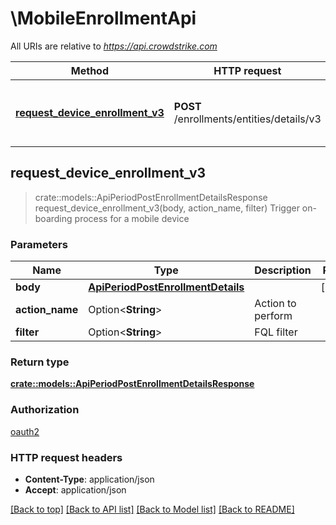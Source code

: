 # \MobileEnrollmentApi

All URIs are relative to *https://api.crowdstrike.com*

Method | HTTP request | Description
------------- | ------------- | -------------
[**request_device_enrollment_v3**](MobileEnrollmentApi.md#request_device_enrollment_v3) | **POST** /enrollments/entities/details/v3 | Trigger on-boarding process for a mobile device



## request_device_enrollment_v3

> crate::models::ApiPeriodPostEnrollmentDetailsResponse request_device_enrollment_v3(body, action_name, filter)
Trigger on-boarding process for a mobile device

### Parameters


Name | Type | Description  | Required | Notes
------------- | ------------- | ------------- | ------------- | -------------
**body** | [**ApiPeriodPostEnrollmentDetails**](ApiPeriodPostEnrollmentDetails.md) |  | [required] |
**action_name** | Option<**String**> | Action to perform |  |
**filter** | Option<**String**> | FQL filter |  |

### Return type

[**crate::models::ApiPeriodPostEnrollmentDetailsResponse**](api.postEnrollmentDetailsResponse.md)

### Authorization

[oauth2](../README.md#oauth2)

### HTTP request headers

- **Content-Type**: application/json
- **Accept**: application/json

[[Back to top]](#) [[Back to API list]](../README.md#documentation-for-api-endpoints) [[Back to Model list]](../README.md#documentation-for-models) [[Back to README]](../README.md)

